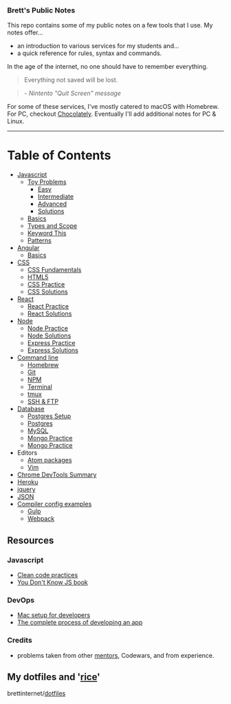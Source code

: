 
### Brett's Public Notes

This repo contains some of my public notes on a few tools that I use. My notes offer...

- an introduction to various services for my students and...
- a quick reference for rules, syntax and commands.

In the age of the internet, no one should have to remember everything.

> Everything not saved will be lost.

> \- _Nintento "Quit Screen" message_

For some of these services, I've mostly catered to macOS with Homebrew. For PC, checkout [Chocolately](https://chocolatey.org/). Eventually I'll add additional notes for PC & Linux.

---

# Table of Contents

* [Javascript](./javascript)
  - [Toy Problems](./javascript/toy-problems)
    - [Easy](./javascript/toy-problems/basic)
    - [Intermediate](./javascript/toy-problems/intermediate)
    - [Advanced](./javascript/toy-problems/advanced)
    - [Solutions](./javascript/toy-problems/solutions)
  - [Basics](./javascript/basics.md)
  - [Types and Scope](./javascript/types-scope.md)
  - [Keyword This](./javascript/keyword-this.md)
  - [Patterns](./javascript/js-patterns.md)
* [Angular](./angular)
  - [Basics](./angular/basics.md)
* [CSS](./CSS)
  - [CSS Fundamentals](./css/css.md)
  - [HTML5](./css/html5.md)
  - [CSS Practice](./css/css-practice)
  - [CSS Solutions](./css/css-practice-solutions)
* [React](./react)
  - [React Practice](./react/react-practice)
  - [React Solutions](./react/react-practice-solutions)
* [Node](./react)
  - [Node Practice](./node/node-practice)
  - [Node Solutions](./node/node-practice-solutions)
  - [Express Practice](./node/express-practice)
  - [Express Solutions](./node/express-practice-solutions)
* [Command line](./cli)
  - [Homebrew](./cli/homebrew.md)
  - [Git](./cli/git.md)
  - [NPM](./cli/npm.md)
  - [Terminal](./cli/terminal.md)
  - [tmux](./cli/tmux.md)
  - [SSH & FTP](./cli/ssh+ftp.md)
* [Database](./database)
  - [Postgres Setup](./database/postgres-setup.md)
  - [Postgres](./database/postgres.md)
  - [MySQL](./database/mysql.md)
  - [Mongo Practice](./database/mongo-practice)
  - [Mongo Practice](./database/mongo-practice-solutions)
* Editors
  - [Atom packages](./other/atom.md)
  - [Vim](./other/vim.md)
* [Chrome DevTools Summary](./other/ChromeDevTools.md)
* [Heroku](./other/heroku.md)
* [jquery](./other/jquery.md)
* [JSON](./other/JSON.md)
* [Compiler config examples](./compiling)
  - [Gulp](./compiling/gulpfile.js)
  - [Webpack](./compiling/webpack.md)


## Resources
### Javascript
- [Clean code practices](https://github.com/ryanmcdermott/clean-code-javascript)
- [You Don't Know JS book](https://github.com/getify/You-Dont-Know-JS)

### DevOps
- [Mac setup for developers](https://github.com/sb2nov/mac-setup)
- [The complete process of developing an app](https://12factor.net/)

### Credits
- problems taken from other [mentors](https://github.com/zacanger/pineapple-curry), Codewars, and from experience.


## My dotfiles and '[rice](http://www.urbandictionary.com/define.php?term=rice)'
brettinternet/[dotfiles](https://github.com/brettinternet/dotfiles)
